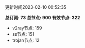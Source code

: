 更新时间2023-02-10 00:52:35

**总订阅: 73**
**总节点: 900**
**有效节点: 322**
- v2ray节点: 159
- ss节点: 151
- trojan节点: 12
